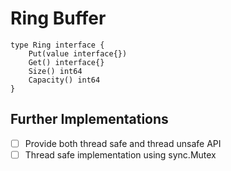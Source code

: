 # Ring Buffer

```
type Ring interface {
	Put(value interface{})
	Get() interface{}
	Size() int64
	Capacity() int64
}
```

## Further Implementations

- [ ] Provide both thread safe and thread unsafe API
- [ ] Thread safe implementation using sync.Mutex

